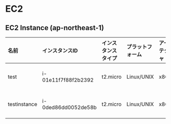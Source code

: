 # EC2
## EC2 Instance (ap-northeast-1)

|名前|インスタンスID|インスタンスタイプ|プラットフォーム|アーキテクチャ|AMI ID|AZ|パブリックIP|プライベートIP|セキュリティグループ|ロール名|
|:--|:--|:--|:--|:--|:--|:--|:--|:--|:--|:--|
|test|i-01e11f7f88f2b2392|t2.micro|Linux/UNIX|x86_64|ami-0947c48ae0aaf6781|ap-northeast-1c|13.231.118.199|10.1.1.71|ksnet-dev-opmng-sg|ksnet-dev-testrole|
|testinstance|i-0ded86dd0052de58b|t2.micro|Linux/UNIX|x86_64|ami-0f9816f78187c68fb|ap-northeast-1a|18.183.89.138|10.1.0.111|ksnet-dev-opmng-sg|ksnet-dev-testrole|

